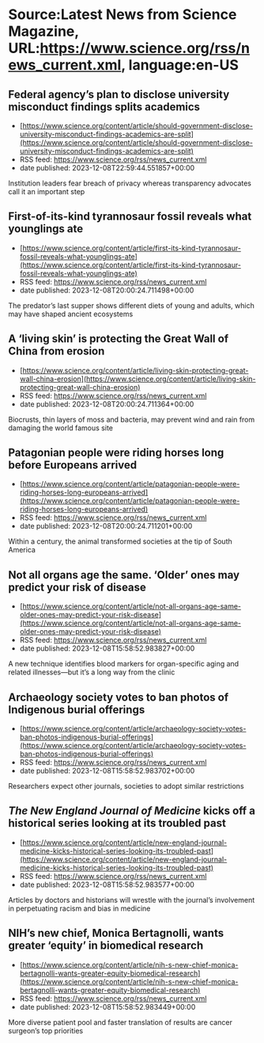 # Source:Latest News from Science Magazine, URL:https://www.science.org/rss/news_current.xml, language:en-US

## Federal agency’s plan to disclose university misconduct findings splits academics
 - [https://www.science.org/content/article/should-government-disclose-university-misconduct-findings-academics-are-split](https://www.science.org/content/article/should-government-disclose-university-misconduct-findings-academics-are-split)
 - RSS feed: https://www.science.org/rss/news_current.xml
 - date published: 2023-12-08T22:59:44.551857+00:00

Institution leaders fear breach of privacy whereas transparency advocates call it an important step

## First-of-its-kind tyrannosaur fossil reveals what younglings ate
 - [https://www.science.org/content/article/first-its-kind-tyrannosaur-fossil-reveals-what-younglings-ate](https://www.science.org/content/article/first-its-kind-tyrannosaur-fossil-reveals-what-younglings-ate)
 - RSS feed: https://www.science.org/rss/news_current.xml
 - date published: 2023-12-08T20:00:24.711498+00:00

The predator’s last supper shows different diets of young and adults, which may have shaped ancient ecosystems

## A ‘living skin’ is protecting the Great Wall of China from erosion
 - [https://www.science.org/content/article/living-skin-protecting-great-wall-china-erosion](https://www.science.org/content/article/living-skin-protecting-great-wall-china-erosion)
 - RSS feed: https://www.science.org/rss/news_current.xml
 - date published: 2023-12-08T20:00:24.711364+00:00

Biocrusts, thin layers of moss and bacteria, may prevent wind and rain from damaging the world famous site

## Patagonian people were riding horses long before Europeans arrived
 - [https://www.science.org/content/article/patagonian-people-were-riding-horses-long-europeans-arrived](https://www.science.org/content/article/patagonian-people-were-riding-horses-long-europeans-arrived)
 - RSS feed: https://www.science.org/rss/news_current.xml
 - date published: 2023-12-08T20:00:24.711201+00:00

Within a century, the animal transformed societies at the tip of South America

## Not all organs age the same. ‘Older’ ones may predict your risk of disease
 - [https://www.science.org/content/article/not-all-organs-age-same-older-ones-may-predict-your-risk-disease](https://www.science.org/content/article/not-all-organs-age-same-older-ones-may-predict-your-risk-disease)
 - RSS feed: https://www.science.org/rss/news_current.xml
 - date published: 2023-12-08T15:58:52.983827+00:00

A new technique identifies blood markers for organ-specific aging and related illnesses—but it’s a long way from the clinic

## Archaeology society votes to ban photos of Indigenous burial offerings
 - [https://www.science.org/content/article/archaeology-society-votes-ban-photos-indigenous-burial-offerings](https://www.science.org/content/article/archaeology-society-votes-ban-photos-indigenous-burial-offerings)
 - RSS feed: https://www.science.org/rss/news_current.xml
 - date published: 2023-12-08T15:58:52.983702+00:00

Researchers expect other journals, societies to adopt similar restrictions

## <cite>The New England Journal of Medicine</cite> kicks off a historical series looking at its troubled past
 - [https://www.science.org/content/article/new-england-journal-medicine-kicks-historical-series-looking-its-troubled-past](https://www.science.org/content/article/new-england-journal-medicine-kicks-historical-series-looking-its-troubled-past)
 - RSS feed: https://www.science.org/rss/news_current.xml
 - date published: 2023-12-08T15:58:52.983577+00:00

Articles by doctors and historians will wrestle with the journal’s involvement in perpetuating racism and bias in medicine

## NIH’s new chief, Monica Bertagnolli, wants greater ‘equity’ in biomedical research
 - [https://www.science.org/content/article/nih-s-new-chief-monica-bertagnolli-wants-greater-equity-biomedical-research](https://www.science.org/content/article/nih-s-new-chief-monica-bertagnolli-wants-greater-equity-biomedical-research)
 - RSS feed: https://www.science.org/rss/news_current.xml
 - date published: 2023-12-08T15:58:52.983449+00:00

More diverse patient pool and faster translation of results are cancer surgeon’s top priorities


